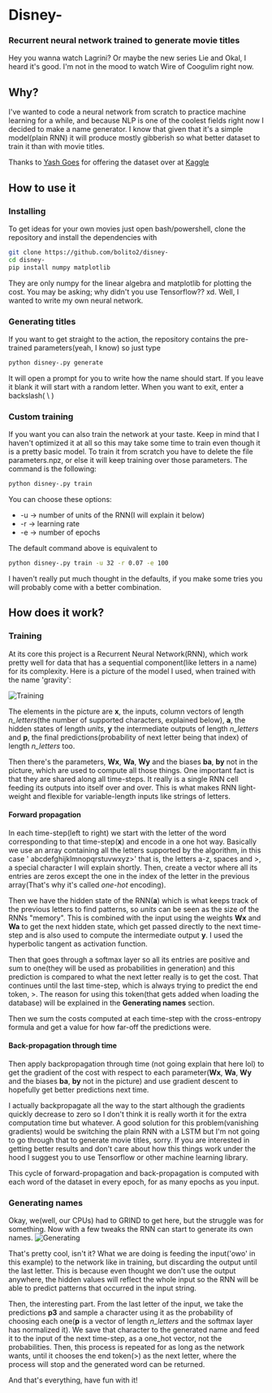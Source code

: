 # Disney-
### Recurrent neural network trained to generate movie titles

Hey you wanna watch Lagrini? Or maybe the new series Lie and Okal, I heard it's good. I'm not in the mood to watch Wire of Coogulim right now.

## Why?
I've wanted to code a neural network from scratch to practice machine learning for a while, and because NLP is one of the coolest fields right now I decided to make a name generator. I know that given that it's a simple model(plain RNN) it will produce mostly gibberish so what better dataset to train it than with movie titles.

Thanks to [Yash Goes]([https://www.kaggle.com/kingburrito666](https://www.kaggle.com/goelyash)) for offering the dataset over at [Kaggle]([https://www.kaggle.com/kingburrito666/cannabis-strains](https://www.kaggle.com/datasets/goelyash/disney-hotstar-tv-and-movie-catalog))

## How to use it
### Installing
To get ideas for your own movies just open bash/powershell, clone the repository and install the dependencies with
```bash
git clone https://github.com/bolito2/disney-
cd disney-
pip install numpy matplotlib
```
They are only numpy for the linear algebra and matplotlib for plotting the cost. You may be asking; why didn't you use Tensorflow?? xd. Well, I wanted to write my own neural network. 

### Generating titles
If you want to get straight to the action, the repository contains the pre-trained parameters(yeah, I know) so just type
```bash
python disney-.py generate
```
It will open a prompt for you to write how the name should start. If you leave it blank it will start with a random letter. When you want to exit, enter a backslash( \\ )

### Custom training
If you want you can also train the network at your taste. Keep in mind that I haven't optimized it at all so this may take some time to train even though it is a pretty basic model. To train it from scratch you have to delete the file parameters.npz, or else it will keep training over those parameters. The command is the following:
```bash
python disney-.py train
```
You can choose these options:
* -u -> number of units of the RNN(I will explain it below)
* -r -> learning rate
* -e -> number of epochs

The default command above is equivalent to
```bash
python disney-.py train -u 32 -r 0.07 -e 100
```

I haven't really put much thought in the defaults, if you make some tries you will probably come with a better combination.

## How does it work?
### Training
At its core this project is a Recurrent Neural Network(RNN), which work pretty well for data that has a sequential component(like letters in a name) for its complexity. Here is a picture of the model I used, when trained with the name 'gravity':

![Training](https://i.imgur.com/AH9s8yK.png)

The elements in the picture are **x**, the inputs, column vectors of length *n_letters*(the number of supported characters, explained below), **a**, the hidden states of length *units*, **y** the intermediate outputs of length *n_letters* and **p**, the final predictions(probability of next letter being that index) of length *n_letters* too.

Then there's the parameters, **Wx**, **Wa**, **Wy** and the biases **ba**, **by** not in the picture, which are used to compute all those things. One important fact is that they are shared along all time-steps. It really is a single RNN cell feeding its outputs into itself over and over. This is what makes RNN light-weight and flexible for variable-length inputs like strings of letters.


#### Forward propagation
In each time-step(left to right) we start with the letter of the word corresponding to that time-step(**x**) and encode in a one hot way. Basically we use an array containing all the letters supported by the algorithm, in this case ' abcdefghijklmnopqrstuvwxyz>' that is, the letters a-z, spaces and >, a special character I will explain shortly. Then, create a vector where all its entries are zeros except the one in the index of the letter in the previous array(That's why it's called *one-hot* encoding).

Then we have the hidden state of the RNN(**a**) which is what keeps track of the previous letters to find patterns, so *units* can be seen as the size of the RNNs "memory". This is combined with the input using the weights **Wx** and **Wa** to get the next hidden state, which get passed directly to the next time-step and is also used to compute the intermediate output **y**. I used the hyperbolic tangent as activation function.

Then that goes through a softmax layer so all its entries are positive and sum to one(they will be used as probabilities in generation) and this prediction is compared to what the next letter really is to get the cost. That continues until the last time-step, which is always trying to predict the end token, >. The reason for using this token(that gets added when loading the database) will be explained in the **Generating names** section.

Then we sum the costs computed at each time-step with the cross-entropy formula and get a value for how far-off the predictions were.

#### Back-propagation through time
Then apply backpropagation through time (not going explain that here lol) to get the gradient of the cost with respect to each parameter(**Wx**, **Wa**, **Wy** and the biases **ba**, **by** not in the picture) and use gradient descent to hopefully get better predictions next time. 

I actually backpropagate all the way to the start although the gradients quickly decrease to zero so I don't think it is really worth it for the extra computation time but whatever. A good solution for this problem(vanishing gradients) would be switching the plain RNN with a LSTM but I'm not going to go through that to generate movie titles, sorry. If you are interested in getting better results and don't care about how this things work under the hood I suggest you to use Tensorflow or other machine learning library.

This cycle of forward-propagation and back-propagation is computed with each word of the dataset in every epoch, for as many epochs as you input.

### Generating names
Okay, we(well, our CPUs) had to GRIND to get here, but the struggle was for something. Now with a few tweaks the RNN can start to generate its own names.
![Generating](https://i.imgur.com/CETqdpE.png)

That's pretty cool, isn't it? What we are doing is feeding the input('owo' in this example) to the network like in training, but discarding the output until the last letter. This is because even thought we don't use the output anywhere, the hidden values will reflect the whole input so the RNN will be able to predict patterns that occurred in the input string. 

Then, the interesting part. From the last letter of the input, we take the predictions **p3** and sample a character using it as the probability of choosing each one(**p** is a vector of length *n_letters* and the softmax layer has normalized it). We save that character to the generated name and feed it to the input of the next time-step, as a one_hot vector, not the probabilities. Then, this process is repeated for as long as the network wants, until it chooses the end token(>) as the next letter, where the process will stop and the generated word can be returned.

And that's everything, have fun with it!
